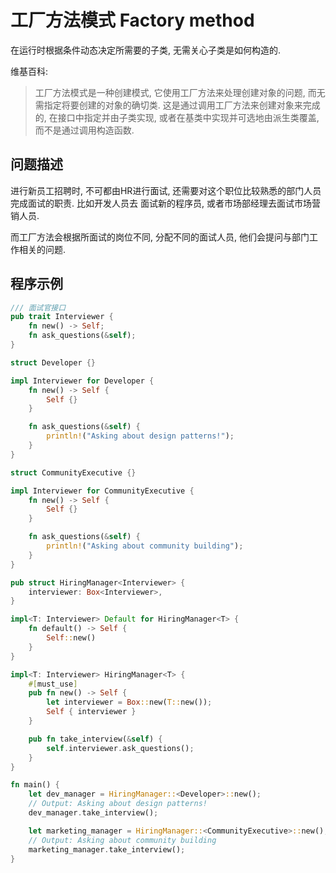 
# 工厂方法模式 Factory method

在运行时根据条件动态决定所需要的子类, 无需关心子类是如何构造的.

维基百科:
> 工厂方法模式是一种创建模式, 它使用工厂方法来处理创建对象的问题, 而无需指定将要创建的对象的确切类.
> 这是通过调用工厂方法来创建对象来完成的, 在接口中指定并由子类实现, 或者在基类中实现并可选地由派生类覆盖,
> 而不是通过调用构造函数.

## 问题描述
进行新员工招聘时, 不可都由HR进行面试, 还需要对这个职位比较熟悉的部门人员完成面试的职责. 比如开发人员去
面试新的程序员, 或者市场部经理去面试市场营销人员.

而工厂方法会根据所面试的岗位不同, 分配不同的面试人员, 他们会提问与部门工作相关的问题.

## 程序示例
```rust
/// 面试官接口
pub trait Interviewer {
    fn new() -> Self;
    fn ask_questions(&self);
}

struct Developer {}

impl Interviewer for Developer {
    fn new() -> Self {
        Self {}
    }

    fn ask_questions(&self) {
        println!("Asking about design patterns!");
    }
}

struct CommunityExecutive {}

impl Interviewer for CommunityExecutive {
    fn new() -> Self {
        Self {}
    }

    fn ask_questions(&self) {
        println!("Asking about community building");
    }
}

pub struct HiringManager<Interviewer> {
    interviewer: Box<Interviewer>,
}

impl<T: Interviewer> Default for HiringManager<T> {
    fn default() -> Self {
        Self::new()
    }
}

impl<T: Interviewer> HiringManager<T> {
    #[must_use]
    pub fn new() -> Self {
        let interviewer = Box::new(T::new());
        Self { interviewer }
    }

    pub fn take_interview(&self) {
        self.interviewer.ask_questions();
    }
}

fn main() {
    let dev_manager = HiringManager::<Developer>::new();
    // Output: Asking about design patterns!
    dev_manager.take_interview();

    let marketing_manager = HiringManager::<CommunityExecutive>::new();
    // Output: Asking about community building
    marketing_manager.take_interview();
}
```